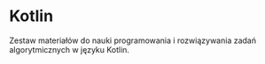 # Kotlin

Zestaw materiałów do nauki programowania i rozwiązywania zadań algorytmicznych w języku Kotlin.